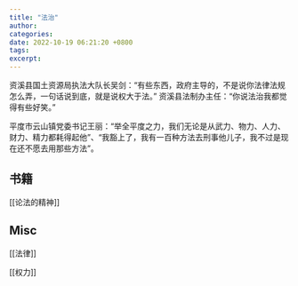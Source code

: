 ```yaml
---
title: "法治"
author: 
categories: 
date: 2022-10-19 06:21:20 +0800
tags: 
excerpt: 
---
```



资溪县国土资源局执法大队长吴剑：“有些东西，政府主导的，不是说你法律法规怎么弄，一句话说到底，就是说权大于法。”
资溪县法制办主任：“你说法治我都觉得有些好笑。”


平度市云山镇党委书记王丽：“举全平度之力，我们无论是从武力、物力、人力、财力、精力都耗得起他”、“我豁上了，我有一百种方法去刑事他儿子，我不过是现在还不愿去用那些方法”。



## 书籍

[[论法的精神]]

## Misc

[[法律]]

[[权力]]






